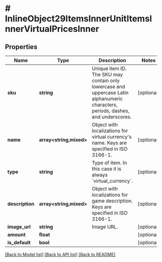 # # InlineObject29ItemsInnerUnitItemsInnerVirtualPricesInner

## Properties

Name | Type | Description | Notes
------------ | ------------- | ------------- | -------------
**sku** | **string** | Unique item ID. The SKU may contain only lowercase and uppercase Latin alphanumeric characters, periods, dashes, and underscores. | [optional]
**name** | **array<string,mixed>** | Object with localizations for virtual currency&#39;s name. Keys are specified in ISO 3166-1. | [optional]
**type** | **string** | Type of item. In this case it is always &#x60;virtual_currency&#x60;. | [optional]
**description** | **array<string,mixed>** | Object with localizations for game description. Keys are specified in ISO 3166-1. | [optional]
**image_url** | **string** | Image URL. | [optional]
**amount** | **float** |  | [optional]
**is_default** | **bool** |  | [optional]

[[Back to Model list]](../../README.md#models) [[Back to API list]](../../README.md#endpoints) [[Back to README]](../../README.md)
